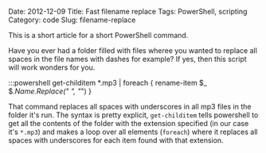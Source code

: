 Date: 2012-12-09
Title: Fast filename replace
Tags: PowerShell, scripting
Category: code
Slug: filename-replace

This is a short article for a short PowerShell command.

Have you ever had a folder filled with files wheree you wanted to replace all spaces in the file names with dashes for example? If yes, then this script will work wonders for you.

   :::powershell
   get-childitem *.mp3 | foreach { rename-item $_ $_.Name.Replace(" ", "_") }

That command replaces all spaces with underscores in all mp3 files in the folder it's run. The syntax is pretty explicit, ```get-childitem``` tells powershell to get all the contents of the folder with the extension specified (in our case it's ```*.mp3```) and makes a loop over all elements (```foreach```) where it replaces all spaces with underscores for each item found with that extension.